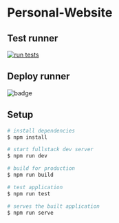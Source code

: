 # Personal-Website

## Test runner

[![run tests](https://github.com/fabianwaller/personal-website/actions/workflows/test.yml/badge.svg?branch=dev)](https://github.com/fabianwaller/personal-website/actions/workflows/test.yml)

## Deploy runner

![badge](https://github.com/fabianwaller/personal-website/actions/workflows/deploy.yml/badge.svg)

## Setup

```bash
# install dependencies
$ npm install

# start fullstack dev server
$ npm run dev

# build for production
$ npm run build

# test application
$ npm run test

# serves the built application
$ npm run serve
```